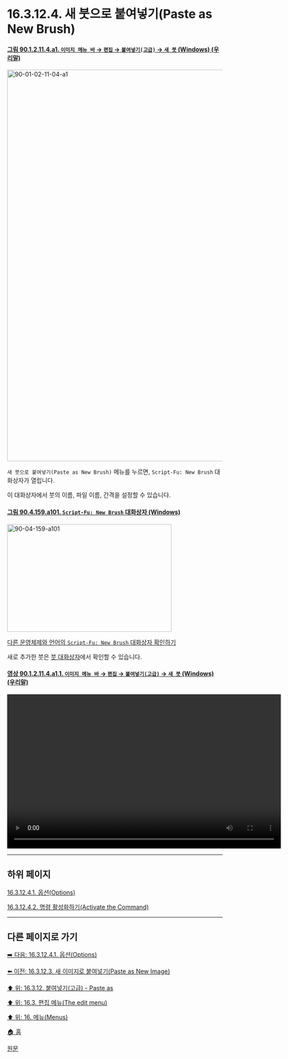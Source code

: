 # 16.3.12.4. 새 붓으로 붙여넣기(Paste as New Brush)

<a id="90-01-02-11-04-a1"></a>

#### [그림 90.1.2.11.4.a1. `이미지 메뉴 바` → `편집` → `붙여넣기(고급)` → `새 붓` (Windows) (우리말)](./90-01-02-11-04-new_brush.md#90-01-02-11-04-a1)
<img width="745" height="914" alt="90-01-02-11-04-a1" src="https://github.com/user-attachments/assets/1cbd939b-189f-4c3e-a6b1-194f29afc881" />

`새 붓으로 붙여넣기(Paste as New Brush)` 메뉴를 누르면, `Script-Fu: New Brush` 대화상자가 열립니다.

이 대화상자에서 붓의 이름, 파일 이름, 간격을 설정할 수 있습니다.

<a id="90-04-159-a101"></a>

#### [그림 90.4.159.a101. `Script-Fu: New Brush` 대화상자 (Windows)](./90-04-0159-script_fu_new_brush.md#90-04-159-a101)
<img width="384" height="251" alt="90-04-159-a101" src="https://github.com/user-attachments/assets/85d4872d-a96e-4950-9742-d6238434ba40" />

[다른 운영체제와 언어의 `Script-Fu: New Brush` 대화상자 확인하기](./90-04-0159-script_fu_new_brush.md#90-04-159-a102)

새로 추가한 붓은 [붓 대화상자](./15-03-02-00-brushes_dialog.md)에서 확인할 수 있습니다.

<a id="90-01-02-11-04-a1-01"></a>

#### [영상 90.1.2.11.4.a1.1. `이미지 메뉴 바` → `편집` → `붙여넣기(고급)` → `새 붓` (Windows) (우리말)](./90-01-02-11-04-new_brush.md#90-01-02-11-04-a1-01)
<video controls="controls" width="640" height="360" src="https://github.com/user-attachments/assets/f2380746-e7d9-4471-9ba9-4e1e0dda6fde"></video>

***

## 하위 페이지

[16.3.12.4.1. 옵션(Options)](./16-03-12-04-01-options.md)

[16.3.12.4.2. 명령 활성화하기(Activate the Command)](./16-03-12-04-02-activate_the_command.md)

***

## 다른 페이지로 가기

[➡️ 다음: 16.3.12.4.1. 옵션(Options)](./16-03-12-04-01-options.md)

[⬅️ 이전: 16.3.12.3. 새 이미지로 붙여넣기(Paste as New Image)](./16-03-12-03-new_image.md)

[⬆️ 위: 16.3.12. 붙여넣기(고급) - Paste as](./16-03-12-00-paste_as.md)

[⬆️ 위: 16.3. 편집 메뉴(The edit menu)](./16-03-00-the-edit-menu.md)

[⬆️ 위: 16. 메뉴(Menus)](./16-00-menus.md)

[🏠 홈](./00-home.md)

[원문](https://docs.gimp.org/2.10/ko/gimp-edit-paste-as.html#script-fu-paste-as-brush)